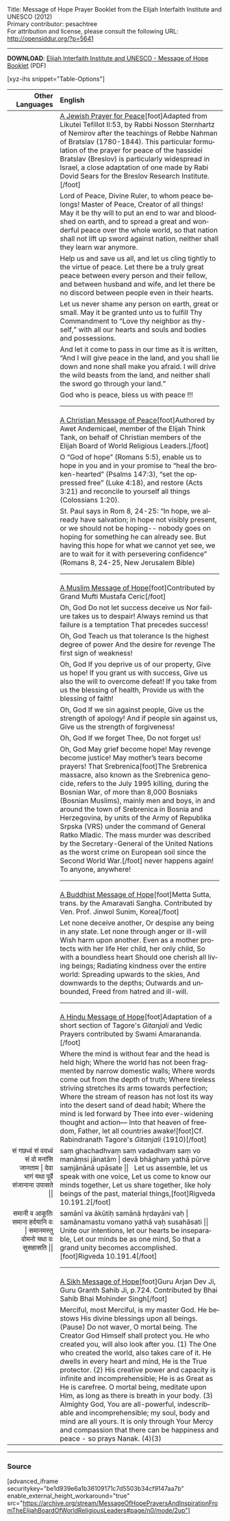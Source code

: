 <html>
<head></head>
<body>
Title: Message of Hope Prayer Booklet from the Elijah Interfaith Institute and UNESCO (2012)<br />
Primary contributor: pesachtree<br />
For attribution and license, please consult the following URL: <a href="http://opensiddur.org/?p=5641">http://opensiddur.org/?p=5641</a>
<p />
<hr />

<style type="text/css" media="all">.printfriendly {display: none!important;}</style>

<strong>DOWNLOAD</strong>: <a href="https://opensiddur.org/wp-content/uploads/2012/12/Elijah-Interfaith-Institute-and-UNESCO-Message-of-Hope-Booklet.pdf">Elijah Interfaith Institute and UNESCO - Message of Hope Booklet</a> (PDF) 


[xyz-ihs snippet="Table-Options"]<table style="margin-left: auto; margin-right: auto;" class="draggable">
<thead><tr><th id="x" style="text-align: right;">Other Languages</th><th style="text-align: left;">English</th></tr></thead>
<tbody>
<tr><td style="vertical-align:top;">
<div class="liturgy" lang="he">

</span></div></td>
 
<td style="vertical-align:top;">
<div class="english" lang="en">
<u>A Jewish Prayer for Peace</u>[foot]Adapted from Likutei Tefillot II:53, by Rabbi Nosson Sternhartz of Nemirov after the teachings of Rebbe Nahman of Bratslav (1780-1844). This particular formulation of the prayer for peace of the ḥassidei Bratslav (Breslov) is particularly widespread in Israel, a close adaptation of one made by Rabi Dovid Sears for the Breslov Research Institute.[/foot]
</div></td></tr>


<tr><td style="vertical-align:top;">
<div class="liturgy" lang="he">

</span></div></td>
 
<td style="vertical-align:top;">
<div class="english" lang="en">
Lord of Peace, Divine Ruler, to whom peace belongs! 
Master of Peace, Creator of all things! 
&nbsp;
May it be thy will to put an end to war and bloodshed on earth, 
and to spread a great and wonderful peace over the whole world, 
so that nation shall not lift up sword against nation, 
neither shall they learn war anymore. 
</div></td></tr>


<tr><td style="vertical-align:top;">
<div class="liturgy" lang="he">

</span></div></td>
 
<td style="vertical-align:top;">
<div class="english" lang="en">
Help us and save us all, 
and let us cling tightly to the virtue of peace. 
Let there be a truly great peace 
between every person and their fellow, 
and between husband and wife, 
and let there be no discord between people 
even in their hearts. 
</div></td></tr>


<tr><td style="vertical-align:top;">
<div class="liturgy" lang="he">

</span></div></td>
 
<td style="vertical-align:top;">
<div class="english" lang="en">
Let us never shame any person on earth, great or small. 
May it be granted unto us to fulfill Thy Commandment 
to “Love thy neighbor as thy-self,” 
with all our hearts 
and souls 
and bodies 
and possessions. 
</div></td></tr>


<tr><td style="vertical-align:top;">
<div class="liturgy" lang="he">

</span></div></td>
 
<td style="vertical-align:top;">
<div class="english" lang="en">
And let it come to pass in our time as it is written, 
“And I will give peace in the land, 
and you shall lie down and none shall make you afraid. 
I will drive the wild beasts from the land, 
and neither shall the sword go through your land.” 
</div></td></tr>


<tr><td style="vertical-align:top;">
<div class="liturgy" lang="he">

</span></div></td>
 
<td style="vertical-align:top;">
<div class="english" lang="en">
God who is peace, bless us with peace !!! 
<hr />
</div></td></tr>


<tr><td style="vertical-align:top;">
<div class="liturgy" lang="he">

</span></div></td>
 
<td style="vertical-align:top;">
<div class="english" lang="en">
<u>A Christian Message of Peace</u>[foot]Authored by Awet Andemicael, member of the Elijah Think Tank, on behalf of Christian members of the Elijah Board of World Religious Leaders.[/foot]
</div></td></tr>


<tr><td style="vertical-align:top;">
<div class="liturgy" lang="he">

</span></div></td>
 
<td style="vertical-align:top;">
<div class="english" lang="en">
O “God of hope” (Romans 5:5), 
enable us to hope in you and in your promise to “heal the broken-hearted” (Psalms 147:3), 
“set the oppressed free” (Luke 4:18), 
and restore (Acts 3:21) and reconcile to yourself all things (Colossians 1:20). 
</div></td></tr>


<tr><td style="vertical-align:top;">
<div class="liturgy" lang="he">

</span></div></td>
 
<td style="vertical-align:top;">
<div class="english" lang="en">
St. Paul says in Rom 8, 24-25: 
“In hope, we already have salvation; 
in hope not visibly present, 
or we should not be hoping--
nobody goes on hoping for something he can already see. 
But having this hope for what we cannot yet see, 
we are to wait for it with persevering confidence” (Romans 8, 24-25, New Jerusalem Bible) 
<hr />
</div></td></tr>


<tr><td style="vertical-align:top;">
<div class="liturgy" lang="he">

</span></div></td>
 
<td style="vertical-align:top;">
<div class="english" lang="en">
<u>A Muslim Message of Hope</u>[foot]Contributed by Grand Mufti Mustafa Ceric[/foot]
</div></td></tr>


<tr><td style="vertical-align:top;">
<div class="liturgy" lang="he">

</span></div></td>
 
<td style="vertical-align:top;">
<div class="english" lang="en">
Oh, God 
Do not let success deceive us 
Nor failure takes us to despair! 
Always remind us that failure is a temptation 
That precedes success! 
</div></td></tr>


<tr><td style="vertical-align:top;">
<div class="liturgy" lang="he">

</span></div></td>
 
<td style="vertical-align:top;">
<div class="english" lang="en">
Oh, God 
Teach us that tolerance 
Is the highest degree of power 
And the desire for revenge 
The first sign of weakness! 
</div></td></tr>


<tr><td style="vertical-align:top;">
<div class="liturgy" lang="he">

</span></div></td>
 
<td style="vertical-align:top;">
<div class="english" lang="en">
Oh, God 
If you deprive us of our property, 
Give us hope! 
If you grant us with success, 
Give us also the will to overcome defeat! 
If you take from us the blessing of health, 
Provide us with the blessing of faith! 
</div></td></tr>


<tr><td style="vertical-align:top;">
<div class="liturgy" lang="he">

</span></div></td>
 
<td style="vertical-align:top;">
<div class="english" lang="en">
Oh, God 
If we sin against people, 
Give us the strength of apology! 
And if people sin against us, 
Give us the strength of forgiveness! 
</div></td></tr>


<tr><td style="vertical-align:top;">
<div class="liturgy" lang="he">

</span></div></td>
 
<td style="vertical-align:top;">
<div class="english" lang="en">
Oh, God 
If we forget Thee, 
Do not forget us! 
</div></td></tr>


<tr><td style="vertical-align:top;">
<div class="liturgy" lang="he">

</span></div></td>
 
<td style="vertical-align:top;">
<div class="english" lang="en">
Oh, God 
May grief become hope! 
May revenge become justice! 
May mother’s tears become prayers! 
That Srebrenica[foot]The Srebrenica massacre, also known as the Srebrenica genocide, refers to the July 1995 killing, during the Bosnian War, of more than 8,000 Bosniaks (Bosnian Muslims), mainly men and boys, in and around the town of Srebrenica in Bosnia and Herzegovina, by units of the Army of Republika Srpska (VRS) under the command of General Ratko Mladic. The mass murder was described by the Secretary-General of the United Nations as the worst crime on European soil since the Second World War.[/foot]  never happens again! 
To anyone, anywhere! 
<hr />
</div></td></tr>


<tr><td style="vertical-align:top;">
<div class="liturgy" lang="he">

</span></div></td>
 
<td style="vertical-align:top;">
<div class="english" lang="en">
<u>A Buddhist Message of Hope</u>[foot]Metta Sutta, trans. by the Amaravati Sangha. Contributed by Ven. Prof. Jinwol Sunim, Korea[/foot]
</div></td></tr>


<tr><td style="vertical-align:top;">
<div class="liturgy" lang="he">

</span></div></td>
 
<td style="vertical-align:top;">
<div class="english" lang="en">
Let none deceive another, 
Or despise any being in any state. 
Let none through anger or ill-will 
Wish harm upon another. 
Even as a mother protects with her life 
Her child, her only child, 
So with a boundless heart 
Should one cherish all living beings; 
Radiating kindness over the entire world: 
Spreading upwards to the skies, 
And downwards to the depths; 
Outwards and unbounded, 
Freed from hatred and ill-will. 
<hr />
</div></td></tr>


<tr><td style="vertical-align:top;">
<div class="liturgy" lang="he">

</span></div></td>
 
<td style="vertical-align:top;">
<div class="english" lang="en">
<u>A Hindu Message of Hope</u>[foot]Adaptation of a short section of Tagore's <em>Gitanjali</em> and Vedic Prayers contributed by Swami Amarananda.[/foot]
</div></td></tr>


<tr><td style="vertical-align:top;">
<div class="liturgy" lang="he">

</span></div></td>
 
<td style="vertical-align:top;">
<div class="english" lang="en">
Where the mind is without fear and the head is held high; 
Where the world has not been fragmented by narrow domestic walls; 
Where words come out from the depth of truth; 
Where tireless striving stretches its arms towards perfection; 
Where the stream of reason has not lost its way into the desert sand of dead habit; 
Where the mind is led forward by Thee into ever-widening thought and action— 
Into that heaven of freedom, Father, let all countries awake![foot]Cf. Rabindranath Tagore's <em>Gitanjali</em> (1910)[/foot]
</div></td></tr>


<tr><td style="vertical-align:top;">
<div class="english" lang="en" style="text-align: right;">
सं गछध्वं सं वदध्वं सं वो मनांसि जानताम | 
देवा भागं यथा पूर्वे संजानाना उपासते || 
</div></td>
 
<td style="vertical-align:top;">
<div class="english" lang="en">
saṃ ghachadhvaṃ saṃ vadadhvaṃ saṃ vo manāṃsi jānatām | 
devā bhāghaṃ yathā pūrve saṃjānānā upāsate || 
&nbsp;
Let us assemble, let us speak with one voice, 
Let us come to know our minds together, 
Let us share together, like holy beings of the past, material things,[foot]Rigveda 10.191.2[/foot] 
</div></td></tr>


<tr><td style="vertical-align:top;">
<div class="english" lang="en" style="text-align: right;">
समानी व आकूतिः समाना हर्दयानि वः | 
समानमस्तु वोमनो यथा वः सुसहासति || 
</div></td>
 
<td style="vertical-align:top;">
<div class="english" lang="en">
samānī va ākūtiḥ samānā hṛdayāni vaḥ | 
samānamastu vomano yathā vaḥ susahāsati || 
&nbsp;
Unite our intentions, let our hearts be inseparable, 
Let our minds be as one mind, 
So that a grand unity becomes accomplished.[foot]Rigveda 10.191.4[/foot]
<hr />
</div></td></tr>


<tr><td style="vertical-align:top;">
<div class="liturgy" lang="he">

</span></div></td>
 
<td style="vertical-align:top;">
<div class="english" lang="en">
<u>A Sikh Message of Hope</u>[foot]Guru Arjan Dev Ji, Guru Granth Sahib Ji, p.724. Contributed by Bhai Sahib Bhai Mohinder Singh[/foot]
</div></td></tr>


<tr><td style="vertical-align:top;">
<div class="liturgy" lang="he">

</span></div></td>
 
<td style="vertical-align:top;">
<div class="english" lang="en">
Merciful, most Merciful, is my master God. 
He bestows His divine blessings upon all beings. (Pause) 
Do not waver, O mortal being. The Creator God Himself shall protect you. 
He who created you, will also look after you. (1)
The One who created the world, also takes care of it. 
He dwells in every heart and mind, He is the True protector. (2)
His creative power and capacity is infinite and incomprehensible; He is as Great as He is carefree. 
O mortal being, meditate upon Him, as long as there is breath in your body. (3)
Almighty God, You are all-powerful, indescribable and incomprehensible; my soul, body and mind are all yours. 
 It is only through Your Mercy and compassion that there can be happiness and peace - so prays Nanak. (4)(3)
</tbody></table>

<hr />

<h3>Source</h3>

[advanced_iframe securitykey="be1d939e6a1b36109171c7d5503b34cf9147aa7b" enable_external_height_workaround="true" src="https://archive.org/stream/MessageOfHopePrayersAndInspirationFromTheElijahBoardOfWorldReligiousLeaders#page/n0/mode/2up"]


</body>
</html>